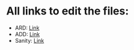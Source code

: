 # All links to edit the files:
- ARD: [Link](https://docs.google.com/document/d/1oPgNNwSKCco-iNwoBO8twhPcQS6HeCvUtNnhfDnNm0c/edit?usp=sharing)
- ADD: [Link](https://github.com/vladiodes/Autonomous-Operating-System/blob/main/FinalProject/docs/ADD%20draft%20group%209.docx)
- Sanity: [Link](https://postbguacil-my.sharepoint.com/:w:/g/personal/shayhav_post_bgu_ac_il/EYB4fscFg1NFj15kZMrvf2MBDs9S1DZ2Hz_-ro3gmISsfg?e=yFbHDi)
